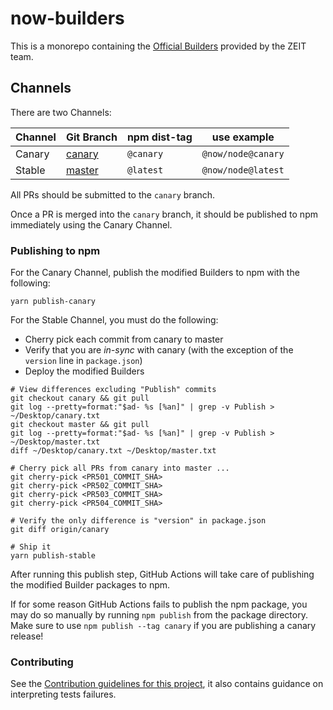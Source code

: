 # now-builders

This is a monorepo containing the [Official Builders](https://zeit.co/docs/v2/deployments/builders/overview) provided by the ZEIT team.

## Channels

There are two Channels:

| Channel | Git Branch                                                    | npm dist-tag | use example        |
| ------- | ------------------------------------------------------------- | ------------ | ------------------ |
| Canary  | [canary](https://github.com/zeit/now-builders/commits/canary) | `@canary`    | `@now/node@canary` |
| Stable  | [master](https://github.com/zeit/now-builders/commits/master) | `@latest`    | `@now/node@latest` |

All PRs should be submitted to the `canary` branch.

Once a PR is merged into the `canary` branch, it should be published to npm immediately using the Canary Channel.

### Publishing to npm

For the Canary Channel, publish the modified Builders to npm with the following:

```
yarn publish-canary
```

For the Stable Channel, you must do the following:

- Cherry pick each commit from canary to master
- Verify that you are _in-sync_ with canary (with the exception of the `version` line in `package.json`)
- Deploy the modified Builders

```
# View differences excluding "Publish" commits
git checkout canary && git pull
git log --pretty=format:"$ad- %s [%an]" | grep -v Publish > ~/Desktop/canary.txt
git checkout master && git pull
git log --pretty=format:"$ad- %s [%an]" | grep -v Publish > ~/Desktop/master.txt
diff ~/Desktop/canary.txt ~/Desktop/master.txt

# Cherry pick all PRs from canary into master ...
git cherry-pick <PR501_COMMIT_SHA>
git cherry-pick <PR502_COMMIT_SHA>
git cherry-pick <PR503_COMMIT_SHA>
git cherry-pick <PR504_COMMIT_SHA>

# Verify the only difference is "version" in package.json
git diff origin/canary

# Ship it
yarn publish-stable
```

After running this publish step, GitHub Actions will take care of publishing the modified Builder packages to npm.

If for some reason GitHub Actions fails to publish the npm package, you may do so
manually by running `npm publish` from the package directory. Make sure to
use `npm publish --tag canary` if you are publishing a canary release!

### Contributing

See the [Contribution guidelines for this project](CONTRIBUTING.md), it also contains guidance on interpreting tests failures.

